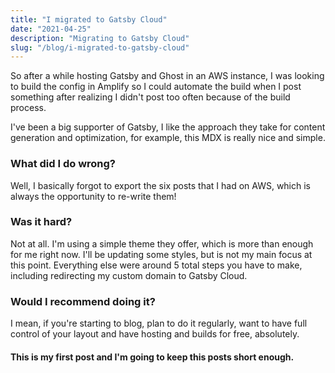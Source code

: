 ```yaml
---
title: "I migrated to Gatsby Cloud"
date: "2021-04-25"
description: "Migrating to Gatsby Cloud"
slug: "/blog/i-migrated-to-gatsby-cloud"
---
```


So after a while hosting Gatsby and Ghost in an AWS instance, I was looking to 
build the config in Amplify so I could automate the build when I post something after realizing
I didn't post too often because of the build process.

I've been a big supporter of Gatsby, I like the approach they take for content generation
and optimization, for example, this MDX is really nice and simple.

### What did I do wrong?

Well, I basically forgot to export the six posts that I had on AWS, which is always the opportunity to re-write them!

### Was it hard?

Not at all. I'm using a simple theme they offer, which is more than enough for me right now. I'll be updating some styles, but is not my main focus at this point. Everything else were around 5 total steps you have to make, including redirecting my custom domain to Gatsby Cloud.

### Would I recommend doing it?

I mean, if you're starting to blog, plan to do it regularly, want to have full control of your layout and have hosting and builds for free, absolutely.

#### This is my first post and I'm going to keep this posts short enough.